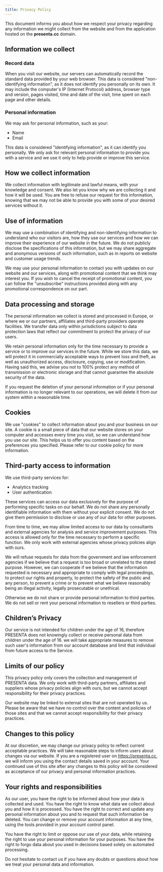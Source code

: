 ```yaml
---
title: Privacy Policy
---
```



This document informs you about how we respect your privacy regarding any information we might collect from the website and from the application hosted on the **presenta.cc** domain.

## Information we collect

### Record data

When you visit our website, our servers can automatically record the standard data provided by your web browser. This data is considered "non-identifying information", as it does not identify you personally on its own. It may include the computer's IP (Internet Protocol) address, browser type and version, pages visited, time and date of the visit, time spent on each page and other details.

### Personal information

We may ask for personal information, such as your:

- Name
- Email

This data is considered "identifying information", as it can identify you personally. We only ask for relevant personal information to provide you with a service and we use it only to help provide or improve this service.

## How we collect information

We collect information with legitimate and lawful means, with your knowledge and consent. We also let you know why we are collecting it and how it will be used. You are free to refuse our request for this information, knowing that we may not be able to provide you with some of your desired services without it.

## Use of information

We may use a combination of identifying and non-identifying information to understand who our visitors are, how they use our services and how we can improve their experience of our website in the future. We do not publicly disclose the specifications of this information, but we may share aggregate and anonymous versions of such information, such as in reports on website and customer usage trends.

We may use your personal information to contact you with updates on our website and our services, along with promotional content that we think may interest you. If you wish to cancel the receipt of promotional content, you can follow the "unsubscribe" instructions provided along with any promotional correspondence on our part.

## Data processing and storage

The personal information we collect is stored and processed in Europe, or where we or our partners, affiliates and third-party providers operate facilities. We transfer data only within jurisdictions subject to data protection laws that reflect our commitment to protect the privacy of our users.

We retain personal information only for the time necessary to provide a service or to improve our services in the future. While we store this data, we will protect it in commercially acceptable ways to prevent loss and theft, as well as unauthorized access, disclosure, copying, use or modification. Having said this, we advise you not to 100% protect any method of transmission or electronic storage and that cannot guarantee the absolute security of the data.

If you request the deletion of your personal information or if your personal information is no longer relevant to our operations, we will delete it from our system within a reasonable time.

## Cookies

We use "cookies" to collect information about you and your business on our site. A cookie is a small piece of data that our website stores on your computer and accesses every time you visit, so we can understand how you use our site. This helps us to offer you content based on the preferences you specified. Please refer to our cookie policy for more information.

## Third-party access to information

We use third-party services for:

- Analytics tracking
- User authentication

These services can access our data exclusively for the purpose of performing specific tasks on our behalf. We do not share any personally identifiable information with them without your explicit consent. We do not give them permission to disclose or use any of our data for other purposes.

From time to time, we may allow limited access to our data by consultants and external agencies for analysis and service improvement purposes. This access is allowed only for the time necessary to perform a specific function. We only work with external agencies whose privacy policies align with ours.

We will refuse requests for data from the government and law enforcement agencies if we believe that a request is too broad or unrelated to the stated purpose. However, we can cooperate if we believe that the information requested is necessary and appropriate to comply with legal proceedings, to protect our rights and property, to protect the safety of the public and any person, to prevent a crime or to prevent what we believe reasonably being an illegal activity, legally prosecutable or unethical.

Otherwise we do not share or provide personal information to third parties. We do not sell or rent your personal information to resellers or third parties.

## Children’s Privacy

Our service is not intended for children under the age of 16, therefore PRESENTA does not knowingly collect or receive personal data from children under the age of 16. we will take appropriate measures to remove such user's information from our account database and limit that individual from future access to the Service.

## Limits of our policy

This privacy policy only covers the collection and management of PRESENTA data. We only work with third-party partners, affiliates and suppliers whose privacy policies align with ours, but we cannot accept responsibility for their privacy practices.

Our website may be linked to external sites that are not operated by us. Please be aware that we have no control over the content and policies of those sites and that we cannot accept responsibility for their privacy practices.

## Changes to this policy

At our discretion, we may change our privacy policy to reflect current acceptable practices. We will take reasonable steps to inform users about changes via our website. If you are a registered user on https://presenta.cc, we will inform you using the contact details saved in your account. Your continued use of this site after any changes to this policy will be considered as acceptance of our privacy and personal information practices.

## Your rights and responsibilities

As our user, you have the right to be informed about how your data is collected and used. You have the right to know what data we collect about you and how it is processed. You have the right to correct and update any personal information about you and to request that such information be deleted. You can change or remove your account information at any time, using the tools provided in your account control panel.

You have the right to limit or oppose our use of your data, while retaining the right to use your personal information for your purposes. You have the right to forgo data about you used in decisions based solely on automated processing.

Do not hesitate to contact us if you have any doubts or questions about how we treat your personal data and information.